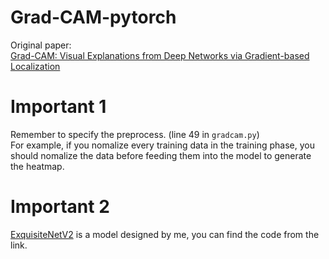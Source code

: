 # Grad-CAM-pytorch
Original paper:  
[Grad-CAM: Visual Explanations from Deep Networks via Gradient-based Localization](https://pytorch.org/)

# Important 1
Remember to specify the preprocess. (line 49 in `gradcam.py`)  
For example, if you nomalize every training data in the training phase, you should nomalize
the data before feeding them into the model to generate the heatmap.

# Important 2
[ExquisiteNetV2](https://github.com/shyhyawJou/ExquisiteNetV2) is a model designed by me, you can find the code from the link.
